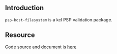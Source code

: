 ## Introduction

`psp-host-filesystem` is a kcl PSP validation package. 

## Resource

Code source and document is [here](https://github.com/kcl-lang/artifacthub/tree/main/psp-host-filesystem)
